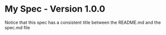 # My Spec - Version 1.0.0

Notice that this spec has a consistent title between the README.md and the spec.md file
